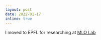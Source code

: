 ```yaml
---
layout: post
date: 2022-01-17
inline: true
---
```


I moved to EPFL for researching at [MLO Lab](https://www.epfl.ch/labs/mlo/)

